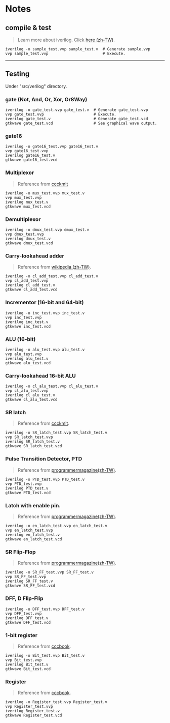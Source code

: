 # Notes

## compile & test
> Learn more about iverilog. Click [here (zh-TW)](https://sites.google.com/site/verilog710/xiang-guan-gong-ju/icarus-verilog).

```
iverilog -o sample_test.vvp sample_test.v  # Generate sample.vvp
vvp sample_test.vvp                        # Execute.
```


***
## Testing

Under "src/verilog" directory.

### gate (Not, And, Or, Xor, Or8Way)

```
iverilog -o gate_test.vvp gate_test.v  # Generate gate_test.vvp
vvp gate_test.vvp                      # Execute.
iverilog gate_test.v                   # Generate gate_test.vcd
gtkwave gate_test.vcd                  # See graphical wave output.
```


### gate16

```
iverilog -o gate16_test.vvp gate16_test.v
vvp gate16_test.vvp
iverilog gate16_test.v
gtkwave gate16_test.vcd
```


### Multiplexor
> Reference from [ccckmit](https://github.com/ccckmit/nand2tetris_verilog/blob/master/mux_test.v)

```
iverilog -o mux_test.vvp mux_test.v
vvp mux_test.vvp
iverilog mux_test.v
gtkwave mux_test.vcd
```


### Demultiplexor
```
iverilog -o dmux_test.vvp dmux_test.v
vvp dmux_test.vvp
iverilog dmux_test.v
gtkwave dmux_test.vcd
```


### Carry-lookahead adder
> Reference from [wikipedia (zh-TW)](https://zh.wikipedia.org/zh-tw/%E5%8A%A0%E6%B3%95%E5%99%A8).

```
iverilog -o cl_add_test.vvp cl_add_test.v
vvp cl_add_test.vvp
iverilog cl_add_test.v
gtkwave cl_add_test.vcd
```


### Incrementor (16-bit and 64-bit)

```
iverilog -o inc_test.vvp inc_test.v
vvp inc_test.vvp
iverilog inc_test.v
gtkwave inc_test.vcd
```


### ALU (16-bit)

```
iverilog -o alu_test.vvp alu_test.v
vvp alu_test.vvp
iverilog alu_test.v
gtkwave alu_test.vcd
```


### Carry-lookahead 16-bit ALU
```
iverilog -o cl_alu_test.vvp cl_alu_test.v
vvp cl_alu_test.vvp
iverilog cl_alu_test.v
gtkwave cl_alu_test.vcd
```


### SR latch
> Reference from [ccckmit](http://ccckmit.wikidot.com/ve:latch).

```
iverilog -o SR_latch_test.vvp SR_latch_test.v
vvp SR_latch_test.vvp
iverilog SR_latch_test.v
gtkwave SR_latch_test.vcd
```


### Pulse Transition Detector, PTD
> Reference from [programmermagazine(zh-TW)](https://programmermagazine.github.io/201311/htm/article4.html).

```
iverilog -o PTD_test.vvp PTD_test.v
vvp PTD_test.vvp
iverilog PTD_test.v
gtkwave PTD_test.vcd
```


### Latch with enable pin.
> Reference from [programmermagazine(zh-TW)](https://programmermagazine.github.io/201311/htm/article4.html).

```
iverilog -o en_latch_test.vvp en_latch_test.v
vvp en_latch_test.vvp
iverilog en_latch_test.v
gtkwave en_latch_test.vcd
```


### SR Flip-Flop
> Reference from [programmermagazine(zh-TW)](https://programmermagazine.github.io/201311/htm/article4.html).

```
iverilog -o SR_FF_test.vvp SR_FF_test.v
vvp SR_FF_test.vvp
iverilog SR_FF_test.v
gtkwave SR_FF_test.vcd
```


### DFF, D Flip-Flip

```
iverilog -o DFF_test.vvp DFF_test.v
vvp DFF_test.vvp
iverilog DFF_test.v
gtkwave DFF_test.vcd
```


### 1-bit register
> Reference from [cccbook](https://github.com/cccbook/co/blob/master/code/verilog/nand2tetris/memory.v).

```
iverilog -o Bit_test.vvp Bit_test.v
vvp Bit_test.vvp
iverilog Bit_test.v
gtkwave Bit_test.vcd
```


### Register
> Reference from [cccbook](https://github.com/cccbook/co/blob/master/code/verilog/nand2tetris/memory.v).

```
iverilog -o Register_test.vvp Register_test.v
vvp Register_test.vvp
iverilog Register_test.v
gtkwave Register_test.vcd
```
